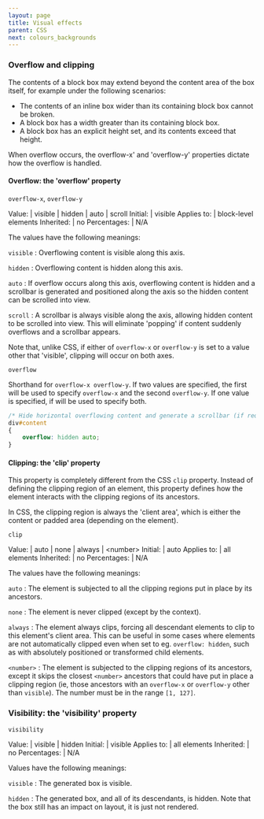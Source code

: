 ```yaml
---
layout: page
title: Visual effects
parent: CSS
next: colours_backgrounds
---
```


### Overflow and clipping

The contents of a block box may extend beyond the content area of the box itself, for example under the following scenarios:

* The contents of an inline box wider than its containing block box cannot be broken.
* A block box has a width greater than its containing block box.
* A block box has an explicit height set, and its contents exceed that height. 

When overflow occurs, the overflow-x' and 'overflow-y' properties dictate how the overflow is handled.

#### Overflow: the 'overflow' property


`overflow-x`, `overflow-y`

Value: | visible \| hidden \| auto \| scroll
Initial: | visible
Applies to: | block-level elements
Inherited: | no
Percentages: | N/A

The values have the following meanings:

`visible`
: Overflowing content is visible along this axis.

`hidden`
: Overflowing content is hidden along this axis.

`auto`
: If overflow occurs along this axis, overflowing content is hidden and a scrollbar is generated and positioned along the axis so the hidden content can be scrolled into view. 

`scroll`
: A scrollbar is always visible along the axis, allowing hidden content to be scrolled into view. This will eliminate 'popping' if content suddenly overflows and a scrollbar appears. 

Note that, unlike CSS, if either of `overflow-x` or `overflow-y` is set to a value other that 'visible', clipping will occur on both axes.

`overflow`

Shorthand for `overflow-x overflow-y`. If two values are specified, the first will be used to specify `overflow-x` and the second `overflow-y`. If one value is specified, if will be used to specify both.

```css
/* Hide horizontal overflowing content and generate a scrollbar (if required) along the vertical axis. */
div#content
{
	overflow: hidden auto;
}
```

#### Clipping: the 'clip' property


This property is completely different from the CSS `clip` property. Instead of defining the clipping region of an element, this property defines how the element interacts with the clipping regions of its ancestors.

In CSS, the clipping region is always the 'client area', which is either the content or padded area (depending on the element).

`clip`

Value: | auto \| none \| always \| \<number\>
Initial: | auto
Applies to: | all elements
Inherited: | no
Percentages: | N/A

The values have the following meanings:

`auto`
: The element is subjected to all the clipping regions put in place by its ancestors. 

`none`
: The element is never clipped (except by the context). 

`always`
: The element always clips, forcing all descendant elements to clip to this element's client area. This can be useful in some cases where elements are not automatically clipped even when set to eg. `overflow: hidden`, such as with absolutely positioned or transformed child elements.

`<number>`
: The element is subjected to the clipping regions of its ancestors, except it skips the closest `<number>` ancestors that could have put in place a clipping region (ie, those ancestors with an `overflow-x` or `overflow-y` other than `visible`). The number must be in the range `[1, 127]`.

### Visibility: the 'visibility' property


`visibility`

Value: | visible \| hidden
Initial: | visible
Applies to: | all elements
Inherited: | no
Percentages: | N/A

Values have the following meanings:

`visible`
: The generated box is visible. 

`hidden`
: The generated box, and all of its descendants, is hidden. Note that the box still has an impact on layout, it is just not rendered. 